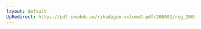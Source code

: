```yaml
---
layout: default
UpRedirect: https://pdf.swedeb.se/riksdagen-volumeG-pdf/200001/reg_200001/reg_200001_0319.pdf
---
```

